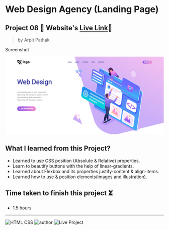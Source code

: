 # Web Design Agency (Landing Page)

## Project 08 🚀 Website's [Live Link](https://web-designer-agency.netlify.app/)🔗


>by Arpit Pathak

Screenshot

![project 08 screenshot](./screenshot/desktop_project_%2008.png)

## What I learned from this Project? 

- Learned to use CSS position (Absolute & Relative) properties.
- Learn to beautify buttons with the help of linear-gradients.
- Learned about Flexbox and its properties justify-content & align-items.
- Learned how to use & position elements(images and illustration).

## Time taken to finish this project ⏳
- 1.5 hours
---
![HTML CSS](https://img.shields.io/badge/HTML-CSS-orange)
![author](https://img.shields.io/badge/By-Arpit--Pathak-blue)
![Live Project](https://img.shields.io/badge/Live--Project-8-green)
